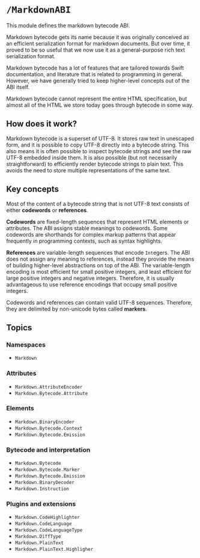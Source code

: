 # ``/MarkdownABI``

This module defines the markdown bytecode ABI.

Markdown bytecode gets its name because it was originally conceived as an efficient serialization format for markdown documents. But over time, it proved to be so useful that we now use it as a general-purpose rich text serialization format.

Markdown bytecode has a lot of features that are tailored towards Swift documentation, and literature that is related to programming in general. However, we have generally tried to keep higher-level concepts out of the ABI itself.

Markdown bytecode cannot represent the entire HTML specification, but almost all of the HTML we store today goes through bytecode in some way.


## How does it work?

Markdown bytecode is a superset of UTF-8. It stores raw text in unescaped form, and it is possible to copy UTF-8 directly into a bytecode string. This also means it is often possible to inspect bytecode strings and see the raw UTF-8 embedded inside them. It is also possible (but not necessarily straightforward) to efficiently render bytecode strings to plain text. This avoids the need to store multiple representations of the same text.


## Key concepts

Most of the content of a bytecode string that is not UTF-8 text consists of either **codewords** or **references**.

**Codewords** are fixed-length sequences that represent HTML elements or attributes. The ABI assigns stable meanings to codewords. Some codewords are shorthands for complex markup patterns that appear frequently in programming contexts, such as syntax highlights.

**References** are variable-length sequences that encode ``Int``egers. The ABI does not assign any meaning to references, instead they provide the means of building higher-level abstractions on top of the ABI. The variable-length encoding is most efficient for small positive integers, and least efficient for large positive integers and negative integers. Therefore, it is usually advantageous to use reference encodings that occupy small positive integers.

Codewords and references can contain valid UTF-8 sequences. Therefore, they are delimited by non-unicode bytes called **markers**.


## Topics

### Namespaces

-   ``Markdown``

### Attributes

-   ``Markdown.AttributeEncoder``
-   ``Markdown.Bytecode.Attribute``

### Elements

-   ``Markdown.BinaryEncoder``
-   ``Markdown.Bytecode.Context``
-   ``Markdown.Bytecode.Emission``

### Bytecode and interpretation

-   ``Markdown.Bytecode``
-   ``Markdown.Bytecode.Marker``
-   ``Markdown.Bytecode.Emission``
-   ``Markdown.BinaryDecoder``
-   ``Markdown.Instruction``

### Plugins and extensions

-   ``Markdown.CodeHighlighter``
-   ``Markdown.CodeLanguage``
-   ``Markdown.CodeLanguageType``
-   ``Markdown.DiffType``
-   ``Markdown.PlainText``
-   ``Markdown.PlainText.Highligher``
